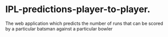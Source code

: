 # IPL-predictions-player-to-player.
The web application which predicts the number of runs that can be scored by a particular batsman against a particular bowler
